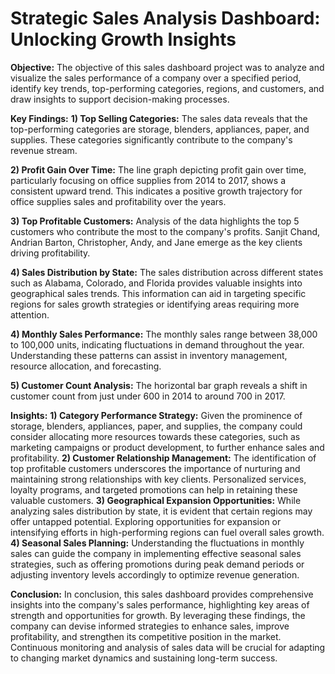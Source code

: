 # Strategic Sales Analysis Dashboard: Unlocking Growth Insights

**Objective:**
The objective of this sales dashboard project was to analyze and visualize the sales performance of a company over a specified period, identify key trends, top-performing categories, regions, and customers, and draw insights to support decision-making processes.


**Key Findings:**
**1) Top Selling Categories:** The sales data reveals that the top-performing categories are storage, blenders, appliances, paper, and supplies. These categories significantly contribute to the company's revenue stream.

**2) Profit Gain Over Time:** The line graph depicting profit gain over time, particularly focusing on office supplies from 2014 to 2017, shows a consistent upward trend. This indicates a positive growth trajectory for office supplies sales and profitability over the years.

**3) Top Profitable Customers:** Analysis of the data highlights the top 5 customers who contribute the most to the company's profits. Sanjit Chand, Andrian Barton, Christopher, Andy, and Jane emerge as the key clients driving profitability.

**4) Sales Distribution by State:** The sales distribution across different states such as Alabama, Colorado, and Florida provides valuable insights into geographical sales trends. This information can aid in targeting specific regions for sales growth strategies or identifying areas requiring more attention.

**4) Monthly Sales Performance:** The monthly sales range between 38,000 to 100,000 units, indicating fluctuations in demand throughout the year. Understanding these patterns can assist in inventory management, resource allocation, and forecasting.

**5) Customer Count Analysis:** The horizontal bar graph reveals a shift in customer count from just under 600 in 2014 to around 700 in 2017.


**Insights:**
**1) Category Performance Strategy:** Given the prominence of storage, blenders, appliances, paper, and supplies, the company could consider allocating more resources towards these categories, such as marketing campaigns or product development, to further enhance sales and profitability.
**2) Customer Relationship Management:** The identification of top profitable customers underscores the importance of nurturing and maintaining strong relationships with key clients. Personalized services, loyalty programs, and targeted promotions can help in retaining these valuable customers.
**3) Geographical Expansion Opportunities:** While analyzing sales distribution by state, it is evident that certain regions may offer untapped potential. Exploring opportunities for expansion or intensifying efforts in high-performing regions can fuel overall sales growth.
**4) Seasonal Sales Planning:** Understanding the fluctuations in monthly sales can guide the company in implementing effective seasonal sales strategies, such as offering promotions during peak demand periods or adjusting inventory levels accordingly to optimize revenue generation.


**Conclusion:**
In conclusion, this sales dashboard provides comprehensive insights into the company's sales performance, highlighting key areas of strength and opportunities for growth. By leveraging these findings, the company can devise informed strategies to enhance sales, improve profitability, and strengthen its competitive position in the market. Continuous monitoring and analysis of sales data will be crucial for adapting to changing market dynamics and sustaining long-term success.
